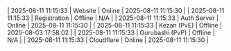 | 2025-08-11 11:15:33 | Website | Online | 2025-08-11 11:15:30 |
| 2025-08-11 11:15:33 | Registration | Offline | N/A |
| 2025-08-11 11:15:33 | Auth Server | Online | 2025-08-11 11:15:30 |
| 2025-08-11 11:15:33 | Kezan (PvE) | Offline | 2025-08-03 17:58:02 |
| 2025-08-11 11:15:33 | Gurubashi (PvP) | Offline | N/A |
| 2025-08-11 11:15:33 | Cloudflare | Online | 2025-08-11 11:15:30 |
